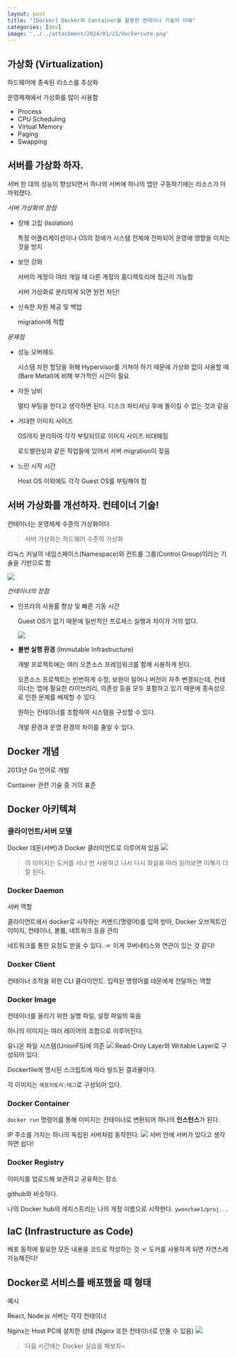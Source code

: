 ```yaml
---
layout: post
title: "[Docker] Docker와 Container를 활용한 컨테이너 기술의 이해"
categories: [dev]
image: '../../attachment/2024/01/21/dockercute.png'
---
```


## 가상화 (Virtualization)
하드웨어에 종속된 리소스를 추상화

운영체제에서 가상화를 많이 사용함

- Process
- CPU Scheduling
- Virtual Memory
- Paging
- Swapping

## 서버를 가상화 하자.
서버 한 대의 성능이 향상되면서 하나의 서버에 하나의 앱만 구동하기에는 리소스가 아까워졌다.

*서버 가상화의 장점*
- 장애 고립 (Isolation)
    
    특정 어플리케이션이나 OS의 장애가 시스템 전체에 전파되어 운영에 영향을 미치는 것을 방지
- 보안 강화

    서버의 계정이 여러 개일 때 다른 계정의 홈디렉토리에 접근이 가능함
    
    서버 가상화로 분리하게 되면 원천 차단!
- 신속한 자원 제공 및 백업

    migration에 적합

*문제점*
- 성능 오버헤드

    시스템 자원 할당을 위해 Hypervisor를 거쳐야 하기 때문에 가상화 없이 사용할 때(Bare Metal)에 비해 부가적인 시간이 필요
- 자원 낭비

    멀티 부팅을 한다고 생각하면 된다. 디스크 파티셔닝 후에 돌이킬 수 없는 것과 같음
- 거대한 이미지 사이즈

    OS까지 분리하여 각각 부팅되므로 이미지 사이즈 비대해짐

    로드밸런싱과 같은 작업들에 있어서 서버 migration이 잦음
- 느린 시작 시간

    Host OS 이외에도 각각 Guest OS를 부팅해야 함

## 서버 가상화를 개선하자. 컨테이너 기술!

컨테이너는 운영체제 수준의 가상화이다.
> 서버 가상화는 하드웨어 수준의 가상화

리눅스 커널의 네임스페이스(Namespace)와 컨트롤 그룹(Control Group)이라는 기술을 기반으로 함

<img src='../attachment/2024/01/21/01container.jpeg'>

*컨테이너의 장점*
- 인프라의 사용률 향상 및 빠른 기동 시간

    Guest OS가 없기 때문에 일반적인 프로세스 실행과 차이가 거의 없다.

    <img src='../attachment/2024/01/21/02guestos.jpeg'>
- **불변 실행 환경** (Immutable Infrastructure)

    개발 프로젝트에는 여러 오픈소스 프레임워크를 함께 사용하게 된다.
    
    오픈소스 프로젝트는 빈번하게 수정, 보완이 일어나 버전이 자주 변경되는데, 컨테이너는 앱에 필요한 라이브러리, 의존성 등을 모두 포함하고 있기 때문에 종속성으로 인한 문제를 배제할 수 있다.

    원하는 컨테이너를 조합하여 시스템을 구성할 수 있다.

    개발 환경과 운영 환경의 차이를 줄일 수 있다.

## Docker 개념
2013년 Go 언어로 개발

Container 관련 기술 중 거의 표준

## Docker 아키텍쳐
### 클라이언트/서버 모델
Docker 데몬(서버)과 Docker 클라이언트로 이루어져 있음
<img src='../attachment/2024/01/21/03docker_architecture.jpeg'>
> 이 이미지는 도커를 서너 번 사용하고 나서 다시 화살표 따라 읽어보면 이해가 더 잘 된다.

### Docker Daemon
서버 역할

클라이언트에서 docker로 시작하는 커멘드(명령어)를 입력 받아, Docker 오브젝트인 이미지, 컨테이너, 볼륨, 네트워크 등을 관리

네트워크를 통한 요청도 받을 수 있다. ☞ 이게 쿠버네티스와 연관이 있는 것 같다!

### Docker Client
컨테이너 조작을 위한 CLI 클라이언트. 입력된 명령어를 데몬에게 전달하는 역할

### Docker Image
컨테이너를 올리기 위한 실행 파일, 설정 파일의 묶음

하나의 이미지는 여러 레이어의 조합으로 이루어진다.

유니온 파일 시스템(UnionFS)에 의존
<img src='../attachment/2024/01/21/04dockerimage.jpeg'>
Read-Only Layer와 Writable Layer로 구성되어 있다.

Dockerfile에 명시된 스크립트에 따라 빌드된 결과물이다.

각 이미지는 `레포지토리:태그`로 구성되어 있다.

### Docker Container
`docker run` 명령어를 통해 이미지는 컨테이너로 변환되어 하나의 **인스턴스**가 된다.

IP 주소를 가지는 하나의 독립된 서버처럼 동작한다.
<img src='../attachment/2024/01/21/05dockercontainer.jpeg'>
서버 안에 서버가 있다고 생각하면 쉽다!

### Docker Registry
이미지를 업로드해 보관하고 공유하는 장소

github와 비슷하다.

나의 Docker hub의 레지스트리는 나의 게정 이름으로 시작한다. `ywonchae1/proj...`

## IaC (Infrastructure as Code)
배포 동작에 필요한 모든 내용을 코드로 작성하는 것 ☞ 도커를 사용하게 되면 자연스레 가능해진다!

## Docker로 서비스를 배포했을 때 형태
예시

React, Node.js 서버는 각각 컨테이너

Nginx는 Host PC에 설치한 상태 (Nginx 또한 컨테이너로 만들 수 있음)
<img src='../attachment/2024/01/21/19containersystem.jpeg'>

> 다음 시간에는 Docker 실습을 해보자~